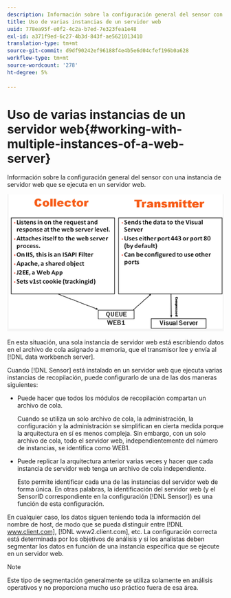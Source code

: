 ```yaml
---
description: Información sobre la configuración general del sensor con una instancia de servidor web que se ejecuta en un servidor web.
title: Uso de varias instancias de un servidor web
uuid: 778ea95f-e0f2-4c2a-b7ed-7e323fea1e48
exl-id: a371f9ed-6c27-4b3d-843f-ae5621013410
translation-type: tm+mt
source-git-commit: d9df90242ef96188f4e4b5e6d04cfef196b0a628
workflow-type: tm+mt
source-wordcount: '278'
ht-degree: 5%

---
```


# Uso de varias instancias de un servidor web{#working-with-multiple-instances-of-a-web-server}

Información sobre la configuración general del sensor con una instancia de servidor web que se ejecuta en un servidor web.

![](assets/web_inst.png)

En esta situación, una sola instancia de servidor web está escribiendo datos en el archivo de cola asignado a memoria, que el transmisor lee y envía al [!DNL data workbench server].

Cuando [!DNL Sensor] está instalado en un servidor web que ejecuta varias instancias de recopilación, puede configurarlo de una de las dos maneras siguientes:

* Puede hacer que todos los módulos de recopilación compartan un archivo de cola.

   Cuando se utiliza un solo archivo de cola, la administración, la configuración y la administración se simplifican en cierta medida porque la arquitectura en sí es menos compleja. Sin embargo, con un solo archivo de cola, todo el servidor web, independientemente del número de instancias, se identifica como WEB1.

* Puede replicar la arquitectura anterior varias veces y hacer que cada instancia de servidor web tenga un archivo de cola independiente.

   Esto permite identificar cada una de las instancias del servidor web de forma única. En otras palabras, la identificación del servidor web (y el SensorID correspondiente en la configuración [!DNL Sensor]) es una función de esta configuración.

En cualquier caso, los datos siguen teniendo toda la información del nombre de host, de modo que se pueda distinguir entre [!DNL www.client.com], [!DNL www2.client.com], etc. La configuración correcta está determinada por los objetivos de análisis y si los analistas deben segmentar los datos en función de una instancia específica que se ejecute en un servidor web.

>[!NOTE]
>
>Este tipo de segmentación generalmente se utiliza solamente en análisis operativos y no proporciona mucho uso práctico fuera de esa área.
